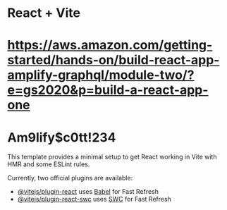 # React + Vite
# https://aws.amazon.com/getting-started/hands-on/build-react-app-amplify-graphql/module-two/?e=gs2020&p=build-a-react-app-one
# Am9lify$c0tt!234
This template provides a minimal setup to get React working in Vite with HMR and some ESLint rules.

Currently, two official plugins are available:

- [@vitejs/plugin-react](https://github.com/vitejs/vite-plugin-react/blob/main/packages/plugin-react/README.md) uses [Babel](https://babeljs.io/) for Fast Refresh
- [@vitejs/plugin-react-swc](https://github.com/vitejs/vite-plugin-react-swc) uses [SWC](https://swc.rs/) for Fast Refresh
